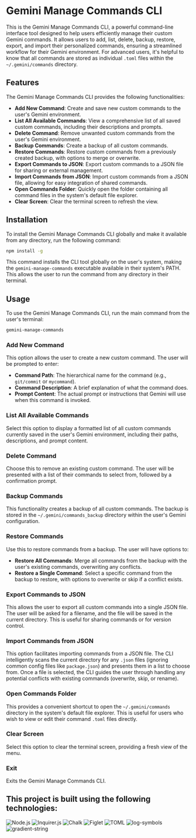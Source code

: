 # Gemini Manage Commands CLI

This is the Gemini Manage Commands CLI, a powerful command-line interface tool designed to help users efficiently manage their custom Gemini commands. It allows users to add, list, delete, backup, restore, export, and import their personalized commands, ensuring a streamlined workflow for their Gemini environment. For advanced users, it's helpful to know that all commands are stored as individual `.toml` files within the `~/.gemini/commands` directory.

## Features

The Gemini Manage Commands CLI provides the following functionalities:

*   **Add New Command**: Create and save new custom commands to the user's Gemini environment.
*   **List All Available Commands**: View a comprehensive list of all saved custom commands, including their descriptions and prompts.
*   **Delete Command**: Remove unwanted custom commands from the user's Gemini environment.
*   **Backup Commands**: Create a backup of all custom commands.
*   **Restore Commands**: Restore custom commands from a previously created backup, with options to merge or overwrite.
*   **Export Commands to JSON**: Export custom commands to a JSON file for sharing or external management.
*   **Import Commands from JSON**: Import custom commands from a JSON file, allowing for easy integration of shared commands.
*   **Open Commands Folder**: Quickly open the folder containing all command files in the system's default file explorer.
*   **Clear Screen**: Clear the terminal screen to refresh the view.


## Installation

To install the Gemini Manage Commands CLI globally and make it available from any directory, run the following command:

```bash
npm install -g
```

This command installs the CLI tool globally on the user's system, making the `gemini-manage-commands` executable available in their system's PATH. This allows the user to run the command from any directory in their terminal.



## Usage

To use the Gemini Manage Commands CLI, run the main command from the user's terminal:

```bash
gemini-manage-commands
```

### Add New Command

This option allows the user to create a new custom command. The user will be prompted to enter:

*   **Command Path**: The hierarchical name for the command (e.g., `git/commit` or `mycommand`).
*   **Command Description**: A brief explanation of what the command does.
*   **Prompt Content**: The actual prompt or instructions that Gemini will use when this command is invoked.

### List All Available Commands

Select this option to display a formatted list of all custom commands currently saved in the user's Gemini environment, including their paths, descriptions, and prompt content.

### Delete Command

Choose this to remove an existing custom command. The user will be presented with a list of their commands to select from, followed by a confirmation prompt.

### Backup Commands

This functionality creates a backup of all custom commands. The backup is stored in the `~/.gemini/commands_backup` directory within the user's Gemini configuration.

### Restore Commands

Use this to restore commands from a backup. The user will have options to:

*   **Restore All Commands**: Merge all commands from the backup with the user's existing commands, overwriting any conflicts.
*   **Restore a Single Command**: Select a specific command from the backup to restore, with options to overwrite or skip if a conflict exists.

### Export Commands to JSON

This allows the user to export all custom commands into a single JSON file. The user will be asked for a filename, and the file will be saved in the current directory. This is useful for sharing commands or for version control.

### Import Commands from JSON

This option facilitates importing commands from a JSON file. The CLI intelligently scans the current directory for any `.json` files (ignoring common config files like `package.json`) and presents them in a list to choose from. Once a file is selected, the CLI guides the user through handling any potential conflicts with existing commands (overwrite, skip, or rename).

### Open Commands Folder

This provides a convenient shortcut to open the `~/.gemini/commands` directory in the system's default file explorer. This is useful for users who wish to view or edit their command `.toml` files directly.

### Clear Screen

Select this option to clear the terminal screen, providing a fresh view of the menu.

### Exit

Exits the Gemini Manage Commands CLI.

## This project is built using the following technologies:

![Node.js](https://img.shields.io/badge/Node.js-gray?style=flat&logo=node.js&logoColor=white)
![Inquirer.js](https://img.shields.io/badge/inquirer-gray?style=flat)
![Chalk](https://img.shields.io/badge/chalk-gray?style=flat)
![Figlet](https://img.shields.io/badge/figlet-gray?style=flat)
![TOML](https://img.shields.io/badge/TOML-gray?style=flat)
![log-symbols](https://img.shields.io/badge/log--symbols-gray?style=flat)
![gradient-string](https://img.shields.io/badge/gradient--string-gray?style=flat)